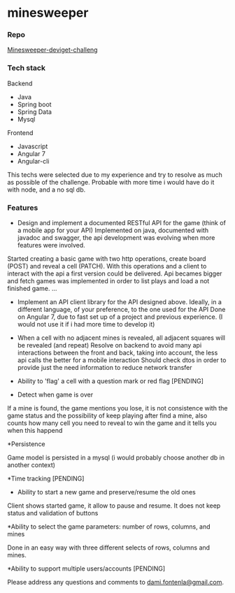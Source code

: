 # minesweeper

### Repo

[Minesweeper-deviget-challeng](https://github.com/damianmf/minesweeper)

### Tech stack

Backend
  * Java
  * Spring boot
  * Spring Data
  * Mysql
  
Frontend
  * Javascript
  * Angular 7
  * Angular-cli
  
This techs were selected due to my experience and try to resolve as much as possible of the challenge.
Probable with more time i would have do it with node, and a no sql db.

### Features

* Design and implement a documented RESTful API for the game (think of a mobile app for your API)
Implemented on java, documented with javadoc and swagger, the api development was evolving when more features were involved.

Started creating a basic game with two http operations, create board (POST) and reveal a cell (PATCH). With this operations
and a client to interact with the api a first version could be delivered.
Api becames bigger and fetch games was implemented in order to list plays and load a not finished game.
...  

* Implement an API client library for the API designed above. Ideally, in a different language, of your preference, to the one used for the API
Done on Angular 7, due to fast set up of a project and previous experience. (I would not use it if i had more time to develop it)

* When a cell with no adjacent mines is revealed, all adjacent squares will be revealed (and repeat)
Resolve on backend to avoid many api interactions between the front and back, taking into account, the less api calls the better for a mobile interaction
Should check dtos in order to provide just the need information to reduce network transfer

* Ability to 'flag' a cell with a question mark or red flag [PENDING]
* Detect when game is over

If a mine is found, the game mentions you lose, it is not consistence with the game status and the possibility of keep playing after find a mine, also counts how many cell you need to reveal to win the game and it tells you when this happend 

*Persistence

Game model is persisted in a mysql (i would probably choose another db in another context)

*Time tracking [PENDING]
* Ability to start a new game and preserve/resume the old ones

Client shows started game, it allow to pause and resume. It does not keep status and validation of buttons 

*Ability to select the game parameters: number of rows, columns, and mines

Done in an easy way with three different selects of rows, columns and mines.

*Ability to support multiple users/accounts [PENDING]

Please address any questions and comments to [dami.fontenla@gmail.com](dami.fontenla@gmail.com).
